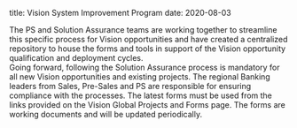 title: Vision System Improvement Program
date: 2020-08-03

The PS and Solution Assurance teams are working together to streamline this specific process for Vision opportunities and have created a centralized repository to house the forms and tools in support of the Vision opportunity qualification and deployment cycles.   
Going forward, following the Solution Assurance process is mandatory for all new Vision opportunities and existing projects. The regional Banking leaders from Sales, Pre-Sales and PS are responsible for ensuring compliance with the processes. 
The latest forms must be used from the links provided on the Vision Global Projects and Forms page. The forms are working documents and will be updated periodically.

